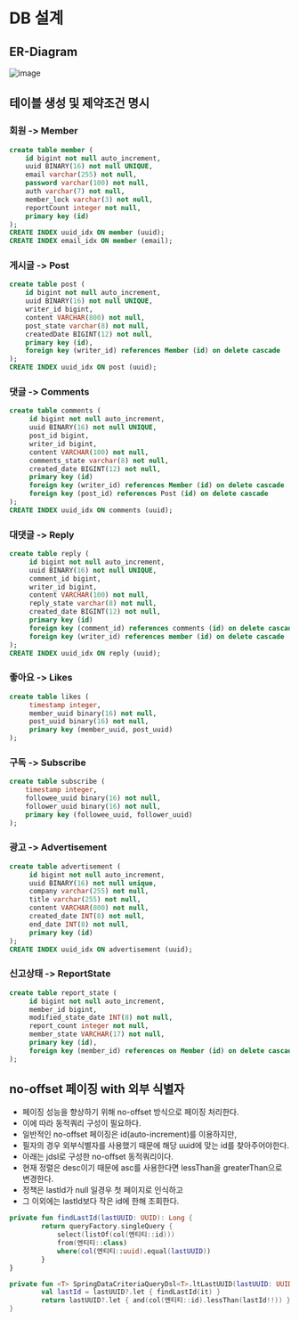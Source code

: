 # DB 설계

## ER-Diagram
![image](https://github.com/liveforone/howru/assets/88976237/33ac0381-3ff3-46a9-b0bc-4bf69b4424ab)

## 테이블 생성 및 제약조건 명시
### 회원 -> Member
```sql
create table member (
    id bigint not null auto_increment,
    uuid BINARY(16) not null UNIQUE,
    email varchar(255) not null,
    password varchar(100) not null,
    auth varchar(7) not null,
    member_lock varchar(3) not null,
    reportCount integer not null,
    primary key (id)
);
CREATE INDEX uuid_idx ON member (uuid);
CREATE INDEX email_idx ON member (email);
```
### 게시글 -> Post
```sql
create table post (
    id bigint not null auto_increment,
    uuid BINARY(16) not null UNIQUE,
    writer_id bigint,
    content VARCHAR(800) not null,
    post_state varchar(8) not null,
    createdDate BIGINT(12) not null,
    primary key (id),
    foreign key (writer_id) references Member (id) on delete cascade
);
CREATE INDEX uuid_idx ON post (uuid);
```
### 댓글 -> Comments
```sql
create table comments (
     id bigint not null auto_increment,
     uuid BINARY(16) not null UNIQUE,
     post_id bigint,
     writer_id bigint,
     content VARCHAR(100) not null,
     comments_state varchar(8) not null,
     created_date BIGINT(12) not null,
     primary key (id)
     foreign key (writer_id) references Member (id) on delete cascade
     foreign key (post_id) references Post (id) on delete cascade
);
CREATE INDEX uuid_idx ON comments (uuid);
```
### 대댓글 -> Reply
```sql
create table reply (
     id bigint not null auto_increment,
     uuid BINARY(16) not null UNIQUE,
     comment_id bigint,
     writer_id bigint,
     content VARCHAR(100) not null,
     reply_state varchar(8) not null,
     created_date BIGINT(12) not null,
     primary key (id)
     foreign key (comment_id) references comments (id) on delete cascade
     foreign key (writer_id) references member (id) on delete cascade
);
CREATE INDEX uuid_idx ON reply (uuid);
```
### 좋아요 -> Likes
```sql
create table likes (
     timestamp integer,
     member_uuid binary(16) not null,
     post_uuid binary(16) not null,
     primary key (member_uuid, post_uuid)
);
```
### 구독 -> Subscribe
```sql
create table subscribe (
    timestamp integer,
    followee_uuid binary(16) not null,
    follower_uuid binary(16) not null,
    primary key (followee_uuid, follower_uuid)
);
```
### 광고 -> Advertisement
```sql
create table advertisement (
     id bigint not null auto_increment,
     uuid BINARY(16) not null unique,
     company varchar(255) not null,
     title varchar(255) not null,
     content VARCHAR(800) not null,
     created_date INT(8) not null,
     end_date INT(8) not null,
     primary key (id)
);
CREATE INDEX uuid_idx ON advertisement (uuid);
```
### 신고상태 -> ReportState
```sql
create table report_state (
     id bigint not null auto_increment,
     member_id bigint,
     modified_state_date INT(8) not null,
     report_count integer not null,
     member_state VARCHAR(17) not null,
     primary key (id),
     foreign key (member_id) references on Member (id) on delete cascade
);
```

## no-offset 페이징 with 외부 식별자
* 페이징 성능을 향상하기 위해 no-offset 방식으로 페이징 처리한다.
* 이에 따라 동적쿼리 구성이 필요하다.
* 일반적인 no-offset 페이징은 id(auto-increment)를 이용하지만, 
* 필자의 경우 외부식별자를 사용했기 때문에 해당 uuid에 맞는 id를 찾아주어야한다.
* 아래는 jdsl로 구성한 no-offset 동적쿼리이다.
* 현재 정렬은 desc이기 때문에 asc를 사용한다면 lessThan을 greaterThan으로 변경한다.
* 정책은 lastId가 null 일경우 첫 페이지로 인식하고
* 그 이외에는 lastId보다 작은 id에 한해 조회한다.
```kotlin
private fun findLastId(lastUUID: UUID): Long {
        return queryFactory.singleQuery {
            select(listOf(col(엔티티::id)))
            from(엔티티::class)
            where(col(엔티티::uuid).equal(lastUUID))
        }
}

private fun <T> SpringDataCriteriaQueryDsl<T>.ltLastUUID(lastUUID: UUID?): PredicateSpec? {
        val lastId = lastUUID?.let { findLastId(it) }
        return lastUUID?.let { and(col(엔티티::id).lessThan(lastId!!)) }
}
```